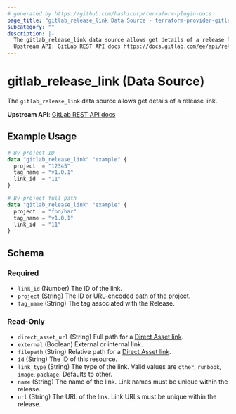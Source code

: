 ```yaml
---
# generated by https://github.com/hashicorp/terraform-plugin-docs
page_title: "gitlab_release_link Data Source - terraform-provider-gitlab"
subcategory: ""
description: |-
  The gitlab_release_link data source allows get details of a release link.
  Upstream API: GitLab REST API docs https://docs.gitlab.com/ee/api/releases/links.html
---
```


# gitlab_release_link (Data Source)

The `gitlab_release_link` data source allows get details of a release link.

**Upstream API**: [GitLab REST API docs](https://docs.gitlab.com/ee/api/releases/links.html)

## Example Usage

```terraform
# By project ID
data "gitlab_release_link" "example" {
  project  = "12345"
  tag_name = "v1.0.1"
  link_id  = "11"
}

# By project full path
data "gitlab_release_link" "example" {
  project  = "foo/bar"
  tag_name = "v1.0.1"
  link_id  = "11"
}
```

<!-- schema generated by tfplugindocs -->
## Schema

### Required

- `link_id` (Number) The ID of the link.
- `project` (String) The ID or [URL-encoded path of the project](https://docs.gitlab.com/ee/api/index.html#namespaced-path-encoding).
- `tag_name` (String) The tag associated with the Release.

### Read-Only

- `direct_asset_url` (String) Full path for a [Direct Asset link](https://docs.gitlab.com/ee/user/project/releases/index.html#permanent-links-to-release-assets).
- `external` (Boolean) External or internal link.
- `filepath` (String) Relative path for a [Direct Asset link](https://docs.gitlab.com/ee/user/project/releases/index.html#permanent-links-to-release-assets).
- `id` (String) The ID of this resource.
- `link_type` (String) The type of the link. Valid values are `other`, `runbook`, `image`, `package`. Defaults to other.
- `name` (String) The name of the link. Link names must be unique within the release.
- `url` (String) The URL of the link. Link URLs must be unique within the release.


